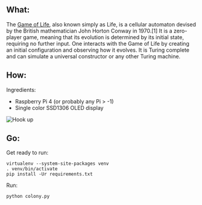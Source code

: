 ## What:
The [Game of Life](https://en.wikipedia.org/wiki/Conway%27s_Game_of_Life), also
known simply as Life, is a cellular automaton devised by the British
mathematician John Horton Conway in 1970.[1] It is a zero-player game, meaning
that its evolution is determined by its initial state, requiring no further
input. One interacts with the Game of Life by creating an initial configuration
and observing how it evolves. It is Turing complete and can simulate a
universal constructor or any other Turing machine.

## How:
Ingredients:
* Raspberry Pi 4 (or probably any Pi > -1)
* Single color SSD1306 OLED display

![Hook up](http://static.mknote.us/SSD1306-ConwaysLife.png)

## Go:
Get ready to run:

```
virtualenv --system-site-packages venv
. venv/bin/activate
pip install -Ur requirements.txt
```

Run:

```
python colony.py
```

